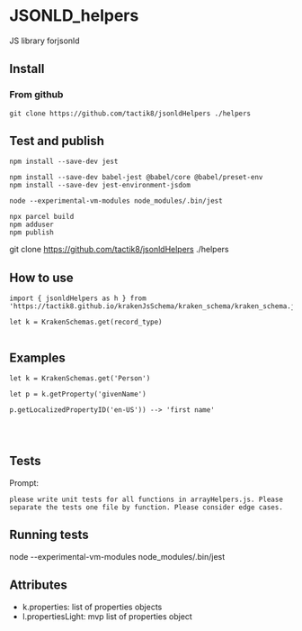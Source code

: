 # JSONLD_helpers

JS library forjsonld



## Install

### From github
```
git clone https://github.com/tactik8/jsonldHelpers ./helpers
```

## Test and publish

```
npm install --save-dev jest

npm install --save-dev babel-jest @babel/core @babel/preset-env
npm install --save-dev jest-environment-jsdom

node --experimental-vm-modules node_modules/.bin/jest

npx parcel build
npm adduser
npm publish

```

git clone https://github.com/tactik8/jsonldHelpers ./helpers




## How to use

```
import { jsonldHelpers as h } from 'https://tactik8.github.io/krakenJsSchema/kraken_schema/kraken_schema.js'

let k = KrakenSchemas.get(record_type)


```

## Examples

```
let k = KrakenSchemas.get('Person')

let p = k.getProperty('givenName')

p.getLocalizedPropertyID('en-US')) --> 'first name'




```

## Tests

Prompt:
```
please write unit tests for all functions in arrayHelpers.js. Please separate the tests one file by function. Please consider edge cases.
```


## Running tests
node --experimental-vm-modules node_modules/.bin/jest

## Attributes

- k.properties: list of properties objects
- l.propertiesLight: mvp list of properties object


